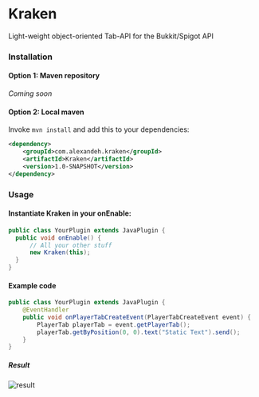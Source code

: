 # Kraken
Light-weight object-oriented Tab-API for the Bukkit/Spigot API

### Installation

#### Option 1: Maven repository 

*Coming soon*

#### Option 2: Local maven

Invoke `mvn install` and add this to your dependencies:
```xml
<dependency>
    <groupId>com.alexandeh.kraken</groupId>
    <artifactId>Kraken</artifactId>
    <version>1.0-SNAPSHOT</version>
</dependency>
```


### Usage

#### Instantiate Kraken in your onEnable:

```java
public class YourPlugin extends JavaPlugin {
  public void onEnable() {
      // All your other stuff
      new Kraken(this);
  }
} 
```
  
#### Example code
```java
public class YourPlugin extends JavaPlugin {
    @EventHandler
    public void onPlayerTabCreateEvent(PlayerTabCreateEvent event) {
        PlayerTab playerTab = event.getPlayerTab();
        playerTab.getByPosition(0, 0).text("Static Text").send();
    }
}
```

##### Result
![result](https://i.gyazo.com/3ca29baf4bce8d9402885a954b7dbcd6.png)
